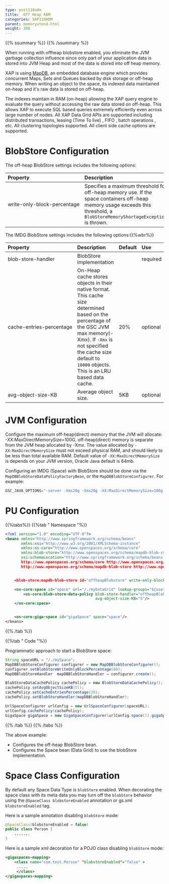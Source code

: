 ```yaml
---
type: post110adm
title:  Off Heap RAM
categories: XAP110ADM
parent: memoryxtend.html
weight: 300
---
```



{{% ssummary %}}  {{% /ssummary %}}




When running with offheap blobstore enabled, you eliminate the JVM garbage collection influence since only part of your application data is stored into JVM Heap and most of the data is stored into off heap memory.


XAP is using [MapDB](http://www.mapdb.org/), an embedded database engine which provides concurrent Maps, Sets and Queues backed by disk storage or off-heap memory.
When writing an object to the space, its indexed data maintained on-heap and it's raw data is stored on off-heap.

The indexes maintain in RAM (on-heap) allowing the XAP query engine to evaluate the query without accessing the raw data stored on off-heap. This allows XAP to execute SQL based queries extremely efficiently even across large number of nodes. All XAP Data Grid APIs are supported including distributed transactions, leasing (Time To live) , FIFO , batch operations , etc. All clustering topologies supported. All client side cache options are supported.

# BlobStore Configuration

The off-heap BlobStore settings includes the following options:


| Property               | Description                                               | Default | Use |
|:-----------------------|:----------------------------------------------------------|:--------|:--------|
| <nobr>write-only-block-percentage</nobr> | Specifies a maximum threshold for off-heap memory use. If the space containers off-heap memory usage exceeds this threshold, a `BlobStoreMemoryShortageException` is thrown. | 80 | optional |

The IMDG BlobStore settings includes the following options:{{%wbr%}}


| Property | Description | Default | Use |
|:---------|:------------|:--------|:--------|
| blob-store-handler | BlobStore implementation |  | required |
| <nobr>cache-entries-percentage</nobr> | On-Heap cache stores objects in their native format. This cache size determined based on the percentage of the GSC JVM max memory(-Xmx). If `-Xmx` is not specified the cache size default to `10000` objects. This is an LRU based data cache.| 20% | optional |
| avg-object-size-KB |  Average object size. | 5KB | optional |


# JVM Configuration
Configure the maximum off-heap(direct) memory that the JVM will allocate: -XX:MaxDirectMemorySize=100G, off-heap(direct) memory is separate from the JVM heap allocated by -Xmx. 
The value allocated by `-XX:MaxDirectMemorySize` must not exceed physical RAM, and should likely to be less than total available RAM.
Default value of `-XX:MaxDirectMemorySize` is depends on your JVM version, Oracle Java default is 64mb.

Configuring an IMDG (Space) with BlobStore should be done via the `MapDBBlobStoreDataPolicyFactoryBean`, or the `MapDBBlobStoreConfigurer`. For example:


```java linenos
GSC_JAVA_OPTIONS="-server -Xms20g -Xmx20g -XX:MaxDirectMemorySize=100g -Xmn6g -XX:+UseG1GC"; export GSC_JAVA_OPTIONS
```

# PU Configuration
{{%tabs%}}
{{%tab "  Namespace "%}}


```xml
<?xml version="1.0" encoding="UTF-8"?>
<beans xmlns="http://www.springframework.org/schema/beans"
       xmlns:xsi="http://www.w3.org/2001/XMLSchema-instance"
       xmlns:os-core="http://www.openspaces.org/schema/core"
       xmlns:blob-store="http://www.openspaces.org/schema/mapdb-blob-store"
       xsi:schemaLocation="http://www.springframework.org/schema/beans http://www.springframework.org/schema/beans/spring-beans-{{%version "spring"%}}.xsd
       http://www.openspaces.org/schema/core http://www.openspaces.org/schema/{{% currentversion %}}/core/openspaces-core.xsd
       http://www.openspaces.org/schema/mapdb-blob-store http://www.openspaces.org/schema/{{% currentversion %}}/mapdb-blob-store/openspaces-mapdb-blobstore.xsd">


    <blob-store:mapdb-blob-store id="offheapBlobstore" write-only-block-percentage="80"/>

    <os-core:space id="space" url="/./myDataGrid" lookup-groups="${user.name}">
        <os-core:blob-store-data-policy blob-store-handler="offheapBlobstore" cache-entries-percentage="0"
                                        avg-object-size-KB="5"/>
    </os-core:space>


    <os-core:giga-space id="gigaSpace" space="space"/>
</beans>
```
{{% /tab %}}

{{%tab "  Code "%}}

Programmatic approach to start a BlobStore space:


```java
String spaceURL = "/./mySpace";
MapDBBlobStoreConfigurer configurer = new MapDBBlobStoreConfigurer();
configurer.setBlobStoreWriteOnlyBlockPercentage(80);
MapDBBlobStoreHandler  mapDBBlobStoreHandler = configurer.create();

BlobStoreDataCachePolicy cachePolicy = new BlobStoreDataCachePolicy();
cachePolicy.setAvgObjectSizeKB(5l);
cachePolicy.setCacheEntriesPercentage(20);
cachePolicy.setBlobStoreHandler(mapDBBlobStoreHandler);

UrlSpaceConfigurer urlConfig = new UrlSpaceConfigurer(spaceURL);
urlConfig.cachePolicy(cachePolicy);
GigaSpace gigaSpace = new GigaSpaceConfigurer(urlConfig.space()).gigaSpace();
```

{{% /tab %}}
{{% /tabs %}}

The above example:

- Configures the off-heap BlobStore bean.
- Configures the Space bean (Data Grid) to use the blobStore implementation. 


# Space Class Configuration
By default any Space Data Type is `blobStore` enabled. When decorating the space class with its meta data you may turn off the `blobStore` behavior using the `@SpaceClass blobstoreEnabled` annotation or gs.xml `blobstoreEnabled` tag.

Here is a sample annotation disabling `blobStore` mode:


```java
@SpaceClass(blobstoreEnabled = false)
public class Person {
    .......
}
```

Here is a sample xml decoration for a POJO class disabling `blobStore` mode:

```xml
<gigaspaces-mapping>
    <class name="com.test.Person" "blobstoreEnabled"="false" >
     .....
     </class>
</gigaspaces-mapping>
```




